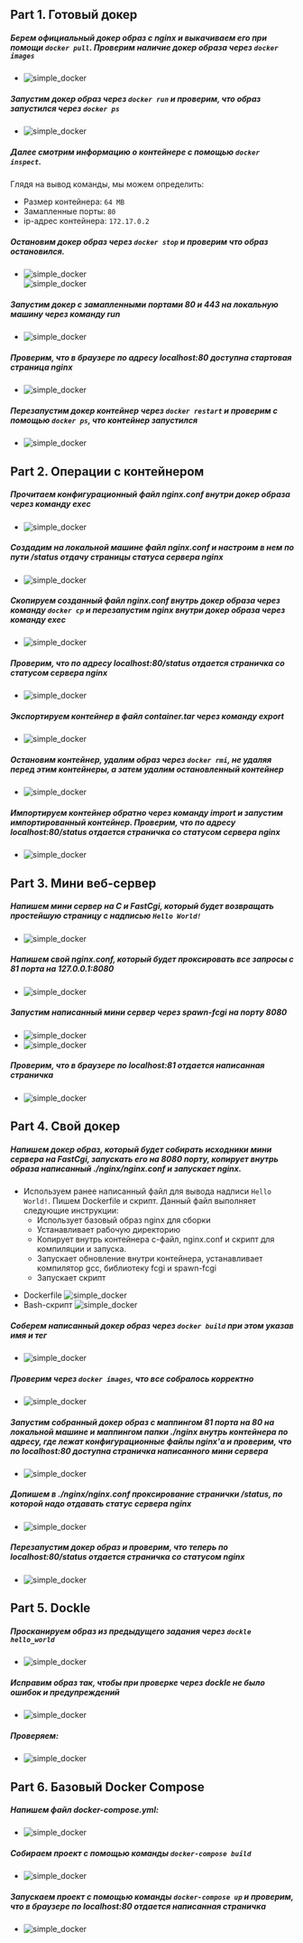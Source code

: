 ## Part 1. Готовый докер

##### Берем официальный докер образ с **nginx** и выкачиваем его при помощи `docker pull`. Проверим наличие докер образа через `docker images` 
* ![simple_docker](images/part_1.0.png)
##### Запустим докер образ через `docker run` и проверим, что образ запустился через `docker ps`
* ![simple_docker](images/part_1.1.png)
##### Далее смотрим информацию о контейнере с помощью `docker inspect`.
Глядя на вывод команды, мы можем определить:
- Размер контейнера: `64 MB`
- Замапленные порты: `80`
- ip-адрес контейнера: `172.17.0.2` 
##### Остановим докер образ через `docker stop` и проверим что образ остановился.
* ![simple_docker](images/part_1.2.png) \
![simple_docker](images/part_1.2.1.png)
##### Запустим докер с замапленными портами 80 и 443 на локальную машину через команду *run*
* ![simple_docker](images/part_1.3.png) 
##### Проверим, что в браузере по адресу *localhost:80* доступна стартовая страница **nginx**
* ![simple_docker](images/part_1.4.png) 
##### Перезапустим докер контейнер через `docker restart` и проверим с помощью `docker ps`, что контейнер запустился
* ![simple_docker](images/part_1.5.png)

## Part 2. Операции с контейнером

##### Прочитаем конфигурационный файл *nginx.conf* внутри докер образа через команду *exec*
* ![simple_docker](images/part_2.0.png)
##### Создадим на локальной машине файл *nginx.conf* и настроим в нем по пути */status* отдачу страницы статуса сервера **nginx**
* ![simple_docker](images/part_2.1.png)
##### Скопируем созданный файл *nginx.conf* внутрь докер образа через команду `docker cp` и перезапустим **nginx** внутри докер образа через команду *exec*
* ![simple_docker](images/part_2.2.png)
##### Проверим, что по адресу *localhost:80/status* отдается страничка со статусом сервера **nginx**
* ![simple_docker](images/part_2.3.png)
##### Экспортируем контейнер в файл *container.tar* через команду *export*
* ![simple_docker](images/part_2.4.png)
##### Остановим контейнер, удалим образ через `docker rmi`, не удаляя перед этим контейнеры, а затем удалим остановленный контейнер
* ![simple_docker](images/part_2.5.png)
##### Импортируем контейнер обратно через команду *import* и запустим импортированный контейнер. Проверим, что по адресу *localhost:80/status* отдается страничка со статусом сервера **nginx**
* ![simple_docker](images/part_2.6.png)

## Part 3. Мини веб-сервер

##### Напишем мини сервер на **C** и **FastCgi**, который будет возвращать простейшую страницу с надписью `Hello World!`
* ![simple_docker](images/part_3.1.png)
##### Напишем свой *nginx.conf*, который будет проксировать все запросы с 81 порта на *127.0.0.1:8080*
* ![simple_docker](images/part_3.0.png)
##### Запустим написанный мини сервер через *spawn-fcgi* на порту 8080
* ![simple_docker](images/part_3.2.png)
* ![simple_docker](images/part_3.4.png)
##### Проверим, что в браузере по *localhost:81* отдается написанная страничка
* ![simple_docker](images/part_3.5.png)

## Part 4. Свой докер

##### Напишем докер образ, который будет собирать исходники мини сервера на FastCgi, запускать его на 8080 порту, копирует внутрь образа написанный ./nginx/nginx.conf и запускает nginx.
* Используем ранее написанный файл для вывода надписи `Hello World!`. Пишем Dockerfile и скрипт. Данный файл выполняет следующие инструкции:
    - Использует базовый образ nginx для сборки
    - Устанавливает рабочую директорию
    - Копирует внутрь контейнера c-файл, nginx.conf и скрипт для компиляции и запуска.
    - Запускает обновление внутри контейнера, устанавливает компилятор gcc, библиотеку fcgi и spawn-fcgi
    - Запускает скрипт

- Dockerfile
![simple_docker](images/part_4.1.png)
- Bash-скрипт
![simple_docker](images/part_4.2.png)

##### Соберем написанный докер образ через `docker build` при этом указав имя и тег
* ![simple_docker](images/part_4.3.0.png)
##### Проверим через `docker images`, что все собралось корректно
* ![simple_docker](images/part_4.3.1.png)
##### Запустим собранный докер образ с маппингом 81 порта на 80 на локальной машине и маппингом папки *./nginx* внутрь контейнера по адресу, где лежат конфигурационные файлы **nginx**'а и проверим, что по localhost:80 доступна страничка написанного мини сервера
* ![simple_docker](images/part_4.3.2.png)
##### Допишем в *./nginx/nginx.conf* проксирование странички */status*, по которой надо отдавать статус сервера **nginx**
* ![simple_docker](images/part_4.4.png)
##### Перезапустим докер образ и проверим, что теперь по *localhost:80/status* отдается страничка со статусом **nginx**
* ![simple_docker](images/part_4.5.png)

## Part 5. **Dockle**

##### Просканируем образ из предыдущего задания через `dockle hello_world`
* ![simple_docker](images/part_5.0.png)
##### Исправим образ так, чтобы при проверке через **dockle** не было ошибок и предупреждений
* ![simple_docker](images/part_5.2.png)
##### Проверяем:
* ![simple_docker](images/part_5.1.png)

## Part 6. Базовый **Docker Compose**

##### Напишем файл *docker-compose.yml*:
* ![simple_docker](images/part_6.0.0.png)
##### Собираем проект с помощью команды `docker-compose build`
* ![simple_docker](images/part_6.0.png)
#####  Запускаем проект с помощью команды `docker-compose up` и проверим, что в браузере по *localhost:80* отдается написанная страничка
* ![simple_docker](images/part_6.1.png)
